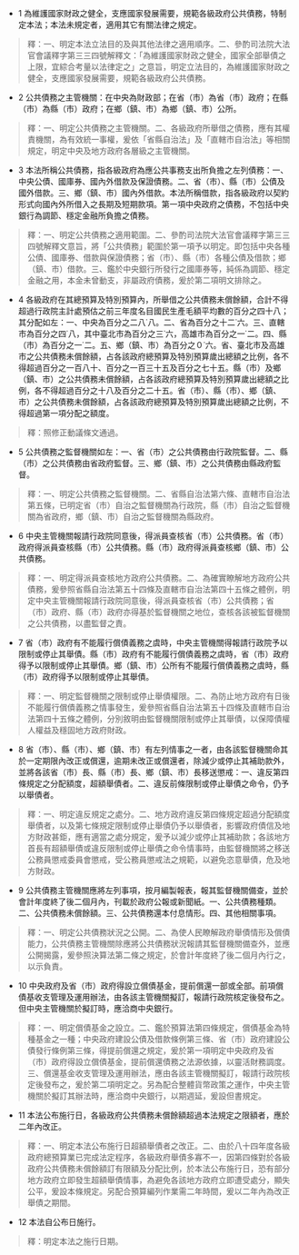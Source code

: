 * 1 為維護國家財政之健全，支應國家發展需要，規範各級政府公共債務，特制定本法；本法未規定者，適用其它有關法律之規定。

> 釋：一、明定本法立法目的及與其他法律之適用順序。二、參酌司法院大法官會議釋字第三三四號解釋文：「為維護國家財政之健全，國家全部舉債之上限，宜綜合考量以法律定之」之意旨，明定立法目的，為維護國家財政之健全，支應國家發展需要，規範各級政府公共債務。

* 2 公共債務之主管機關：在中央為財政部；在省（市）為省（市）政府；在縣（市）為縣（市）政府；在鄉（鎮、市）為鄉（鎮、市）公所。

> 釋：一、明定公共債務之主管機關。二、各級政府所舉借之債務，應有其權責機關，為有效統一事權，爰依「省縣自治法」及「直轄市自治法」等相關規定，明定中央及地方政府各層級之主管機關。

* 3 本法所稱公共債務，指各級政府為應公共事務支出所負擔之左列債務：一、中央公債、國庫券、國內外借款及保證債務。二、省（市）、縣（市）公債及國外借款。三、鄉（鎮、市）國內外借款。本法所稱借款，指各級政府以契約形式向國內外所借入之長期及短期款項。第一項中央政府之債務，不包括中央銀行為調節、穩定金融所負擔之債務。

> 釋：一、明定公共債務之適用範圍。二、參酌司法院大法官會議釋字第三三四號解釋文意旨，將「公共債務」範圍於第一項予以明定。即包括中央各種公債、國庫券、借款與保證債務；省（市）、縣（市）各種公債及借款；鄉（鎮、市）借款。三、鑑於中央銀行所發行之國庫券等，純係為調節、穩定金融之用，本金未曾動支，非屬政府債務，爰於第二項明文排除之。

* 4 各級政府在其總預算及特別預算內，所舉借之公共債務未償餘額，合計不得超過行政院主計處預估之前三年度名目國民生產毛額平均數的百分之四十八；其分配如左：一、中央為百分之二八˙八。二、省為百分之十二˙六。三、直轄市為百分之四˙八，其中臺北市為百分之三˙六，高雄市為百分之一˙二。四、縣（市）為百分之一˙二。五、鄉（鎮、市）為百分之０˙六。省、臺北市及高雄市之公共債務未償餘額，占各該政府總預算及特別預算歲出總額之比例，各不得超過百分之一百八十、百分之一百三十五及百分之七十五。縣（市）及鄉（鎮、市）之公共債務未償餘額，占各該政府總預算及特別預算歲出總額之比例，各不得超過百分之十八及百分之二十五。省（市）、縣（市）、鄉（鎮、市）之公共債務未償餘額，占各該政府總預算及特別預算歲出總額之比例，不得超過第一項分配之額度。

> 釋：照修正動議條文通過。

* 5 公共債務之監督機關如左：一、省（市）之公共債務由行政院監督。二、縣（市）之公共債務由省政府監督。三、鄉（鎮、市）之公共債務由縣政府監督。

> 釋：一、明定公共債務之監督機關。二、省縣自治法第六條、直轄市自治法第五條，已明定省（市）自治之監督機關為行政院，縣（市）自治之監督機關為省政府，鄉（鎮、市）自治之監督機關為縣政府。

* 6 中央主管機關報請行政院同意後，得派員查核省（市）公共債務。省（市）政府得派員查核縣（市）公共債務。縣（市）政府得派員查核鄉（鎮、市）公共債務。

> 釋：一、明定得派員查核地方政府公共債務。二、為確實瞭解地方政府公共債務，爰參照省縣自治法第五十四條及直轄市自治法第四十五條之體例，明定中央主管機關報請行政院同意後，得派員查核省（市）公共債務；省（市）政府、縣（市）政府亦得基於監督機關之地位，查核各該被監督機關之公共債務，以盡監督之責。

* 7 省（市）政府有不能履行償債義務之虞時，中央主管機關得報請行政院予以限制或停止其舉債。縣（市）政府有不能履行償債義務之虞時，省（市）政府得予以限制或停止其舉債。鄉（鎮、市）公所有不能履行償債義務之虞時，縣（市）政府得予以限制或停止其舉債。

> 釋：一、明定監督機關之限制或停止舉債權限。二、為防止地方政府有日後不能履行償債義務之情事發生，爰參照省縣自治法第五十四條及直轄市自治法第四十五條之體例，分別敘明由監督機關限制或停止其舉債，以保障債權人權益及穩固地方政府財政。

* 8 省（市）、縣（市）、鄉（鎮、市）有左列情事之一者，由各該監督機關命其於一定期限內改正或償還，逾期未改正或償還者，除減少或停止其補助款外，並將各該省（市）長、縣（市）長、鄉（鎮、市）長移送懲戒：一、違反第四條規定之分配額度，超額舉債者。二、違反前條限制或停止舉債之命令，仍予以舉債者。

> 釋：一、明定違反規定之處分。二、地方政府違反第四條規定超過分配額度舉債者，以及第七條規定限制或停止舉債仍予以舉債者，影響政府債信及地方財政甚鉅，應有適當之處分規定，爰予以減少或停止其補助款；各該地方首長有超額舉債或違反限制或停止舉債之命令情事時，由監督機關將之移送公務員懲戒委員會懲戒，受公務員懲戒法之規範，以避免恣意舉債，危及地方財政。

* 9 公共債務主管機關應將左列事項，按月編製報表，報其監督機關備查，並於會計年度終了後二個月內，刊載於政府公報或新聞紙。一、公共債務種類。二、公共債務未償餘額。三、公共債務還本付息情形。四、其他相關事項。

> 釋：一、明定公共債務狀況之公開。二、為使人民瞭解政府舉債情形及償債能力，公共債務主管機關除應將公共債務狀況報請其監督機關備查外，並應公開揭露，爰參照決算法第二條之規定，於會計年度終了後二個月內行之，以示負責。

* 10 中央政府及省（市）政府得設立償債基金，提前償還一部或全部。前項償債基收支管理及運用辦法，由各該主管機關擬訂，報請行政院核定後發布之。但中央主管機關於擬訂時，應洽商中央銀行。

> 釋：一、明定償債基金之設立。二、鑑於預算法第四條規定，償債基金為特種基金之一種；中央政府建設公債及借款條例第三條、省（市）政府建設公債發行條例第三條，得提前償還之規定，爰於第一項明定中央政府及省（市）政府得設立償債基金，提前償還債務之法源依據，以靈活財務調度。三、償還基金收支管理及運用辦法，應由各該主管機關擬訂，報請行政院核定後發布之，爰於第二項明定之。另為配合整體貨幣政策之運作，中央主管機關於擬訂其辦法時，應洽商中央銀行，以期週延，爰設但書規定。

* 11 本法公布施行日，各級政府公共債務未償餘額超過本法規定之限額者，應於二年內改正。

> 釋：一、明定本法公布施行日超額舉債者之改正。二、由於八十四年度各級政府總預算業已完成法定程序，各級政府舉債多寡不一，因第四條對於各級政府公共債務未償餘額訂有限額及分配比例，於本法公布施行日，恐有部分地方政府立即發生超額舉債情事，為避免各該地方政府立即遭受處分，顯失公平，爰設本條規定。另配合預算編列作業需二年時間，爰以二年內為改正舉債之期間。

* 12 本法自公布日施行。

> 釋：明定本法之施行日期。

